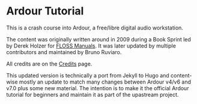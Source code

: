 # Ardour Tutorial

This is a crash course into Ardour, a free/libre digital audio workstation.

The content was originally written around in 2009 during a Book Sprint led by
Derek Holzer for [FLOSS Manuals](http://archive.flossmanuals.net/ardour/). It
was later updated by multiple contributors and maintained by Bruno Ruviaro.

All credits are on the
[Credits](https://prokoudine.github.io/ardour-tutorial/en/appendices/credits/)
page.

This updated version is technically a port from Jekyll to Hugo and content-wise
mostly an update to match many changes between Ardour v4/v6 and v7.0 plus some
new material. The intention is to make it the official Ardour tutorial for
beginners and maintain it as part of the upastream project.